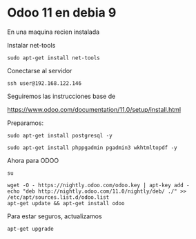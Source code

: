 # Odoo 11 en debia 9

En una maquina recien instalada

Instalar net-tools
```
sudo apt-get install net-tools
```

Conectarse al servidor 
```
ssh user@192.168.122.146
```

Seguiremos las instrucciones base de 

https://www.odoo.com/documentation/11.0/setup/install.html

Preparamos:
```
sudo apt-get install postgresql -y

sudo apt-get install phppgadmin pgadmin3 wkhtmltopdf -y

```

Ahora para ODOO
```
su

wget -O - https://nightly.odoo.com/odoo.key | apt-key add -
echo "deb http://nightly.odoo.com/11.0/nightly/deb/ ./" >> /etc/apt/sources.list.d/odoo.list
apt-get update && apt-get install odoo
```
Para estar seguros, actualizamos
```
apt-get upgrade
```
